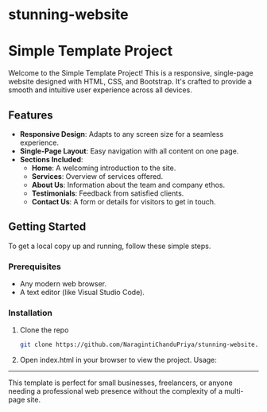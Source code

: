 # stunning-website
# Simple Template Project

Welcome to the Simple Template Project! This is a responsive, single-page website designed with HTML, CSS, and Bootstrap. It's crafted to provide a smooth and intuitive user experience across all devices.

## Features

- **Responsive Design**: Adapts to any screen size for a seamless experience.
- **Single-Page Layout**: Easy navigation with all content on one page.
- **Sections Included**:
  - **Home**: A welcoming introduction to the site.
  - **Services**: Overview of services offered.
  - **About Us**: Information about the team and company ethos.
  - **Testimonials**: Feedback from satisfied clients.
  - **Contact Us**: A form or details for visitors to get in touch.

## Getting Started

To get a local copy up and running, follow these simple steps.

### Prerequisites

- Any modern web browser.
- A text editor (like Visual Studio Code).

### Installation

1. Clone the repo
   ```sh
   git clone https://github.com/NaragintiChanduPriya/stunning-website.git
2. Open index.html in your browser to view the project.
Usage:
------
This template is perfect for small businesses, freelancers, or anyone needing a professional web presence without the complexity of a multi-page site.
